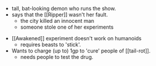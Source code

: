 + tall, bat-looking demon who runs the show.
+  says that the [[Ripper]] wasn't her fault.
	* the city killed an innocent man
	* someone stole one of her experiments
* [[Awakened]] experiment doesn't work on humanoids
	* requires beasts to 'stick'.
* Wants to charge (up to) 1gp to 'cure' people of [[tail-rot]].
	* needs people to test the drug.